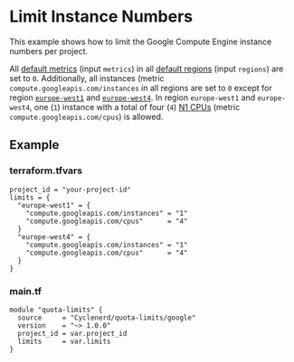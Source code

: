 # Limit Instance Numbers

This example shows how to limit the Google Compute Engine instance numbers per project.

All [default metrics](https://github.com/Cyclenerd/terraform-google-quota-limits#input_metrics) (input `metrics`) in all [default regions](https://github.com/Cyclenerd/terraform-google-quota-limits#input_regions) (input `regions`) are set to `0`.
Additionally, all instances (metric `compute.googleapis.com/instances` in all regions are set to `0` except for region [`europe-west1`](https://gcloud-compute.com/europe-west1.html) and [`europe-west4`](https://gcloud-compute.com/europe-west4.html).
In region `europe-west1` and `europe-west4`, one (`1`) instance with a total of four (`4`) [N1 CPUs](https://gcloud-compute.com/instances.html) (metric `compute.googleapis.com/cpus`) is allowed.

## Example

### terraform.tfvars

```hcl
project_id = "your-project-id"
limits = {
  "europe-west1" = {
    "compute.googleapis.com/instances" = "1"
    "compute.googleapis.com/cpus"      = "4"
  }
  "europe-west4" = {
    "compute.googleapis.com/instances" = "1"
    "compute.googleapis.com/cpus"      = "4"
  }
}
```

### main.tf

```hcl
module "quota-limits" {
  source     = "Cyclenerd/quota-limits/google"
  version    = "~> 1.0.0"
  project_id = var.project_id
  limits     = var.limits
}
```